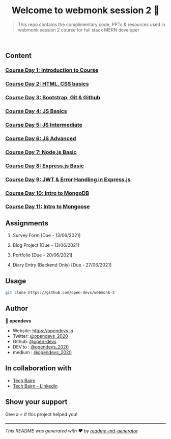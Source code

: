 # <center> Welcome to webmonk session 2 👋 </center>

> This repo contains the complimentary code, PPTs &amp; resources used in webmonk session 2 course for full stack MERN developer

<br>

## Content

### [Course Day 1: Introduction to Course](https://github.com/open-devs/webmonk-2/tree/main/Course%20Day%201)

### [Course Day 2: HTML, CSS basics](https://github.com/open-devs/webmonk-2/tree/main/Course%20Day%202)

### [Course Day 3: Bootstrap, Git & Github](https://github.com/open-devs/webmonk-2/tree/main/Course%20Day%203)

### [Course Day 4: JS Basics](https://github.com/open-devs/webmonk-2/tree/main/Course%20Day%204)

### [Course Day 5: JS Intermediate](https://github.com/open-devs/webmonk-2/tree/main/Course%20Day%205)

### [Course Day 6: JS Advanced](https://github.com/open-devs/webmonk-2/tree/main/Course%20Day%206)

### [Course Day 7: Node.js Basic](https://github.com/open-devs/webmonk-2/tree/main/Course%20Day%207)

### [Course Day 8: Express.js Basic](https://github.com/open-devs/webmonk-2/tree/main/Course%20Day%208)

### [Course Day 9: JWT & Error Handling in Express.js](https://github.com/open-devs/webmonk-2/tree/main/Course%20Day%209)

### [Course Day 10: Intro to MongoDB](https://github.com/open-devs/webmonk-2/tree/main/Course%20Day%2010)

### [Course Day 11: Intro to Mongoose](https://github.com/open-devs/webmonk-2/tree/main/Course%20Day%2011)

## Assignments

1. Survey Form [Due - 13/06/2021]

2. Blog Project [Due - 13/06/2021]

3. Portfolio [Due - 20/06/2021]

4. Diary Entry (Backend Only) [Due - 27/06/2021]

## Usage

```sh
git clone https://github.com/open-devs/webmonk-2
```

## Author

👤 **opendevs**

* Website: https://opendevs.in
* Twitter: [@opendevs_2020](https://twitter.com/opendevs_2020)
* Github: [@open-devs](https://github.com/open-devs)
* DEV.to : [@opendevs_2020](https://dev.to/opendevs_2020)
* medium : [@opendevs_2020](https://medium.com/@opendevs_2020)

## In collaboration with

* [Tech Bairn](https://techbairn.com/)
* [Tech Bairn - LinkedIn](https://www.linkedin.com/company/techbairn/)

## Show your support

Give a ⭐️ if this project helped you!

***
_This README was generated with ❤️ by [readme-md-generator](https://github.com/kefranabg/readme-md-generator)_
